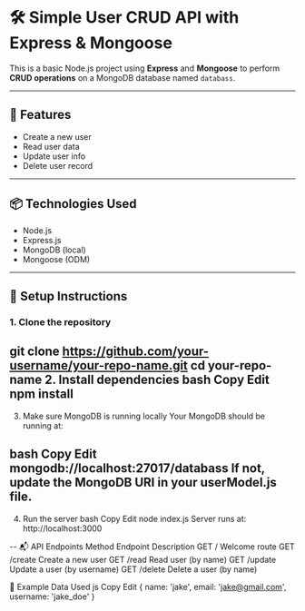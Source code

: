 # 🛠️ Simple User CRUD API with Express & Mongoose

This is a basic Node.js project using **Express** and **Mongoose** to perform **CRUD operations** on a MongoDB database named `databass`.

---

## 🚀 Features

- Create a new user
- Read user data
- Update user info
- Delete user record

---

## 📦 Technologies Used

- Node.js
- Express.js
- MongoDB (local)
- Mongoose (ODM)

---

## 🔧 Setup Instructions

### 1. Clone the repository


git clone https://github.com/your-username/your-repo-name.git
cd your-repo-name
2. Install dependencies
bash
Copy
Edit
npm install
---
3. Make sure MongoDB is running locally
Your MongoDB should be running at:

bash
Copy
Edit
mongodb://localhost:27017/databass
If not, update the MongoDB URI in your userModel.js file.
---

4. Run the server
bash
Copy
Edit
node index.js
Server runs at: http://localhost:3000

--
📬 API Endpoints
Method	Endpoint	Description
GET	/	Welcome route
GET	/create	Create a new user
GET	/read	Read user (by name)
GET	/update	Update a user (by username)
GET	/delete	Delete a user (by name)

📌 Example Data Used
js
Copy
Edit
{
  name: 'jake',
  email: 'jake@gmail.com',
  username: 'jake_doe'
}
